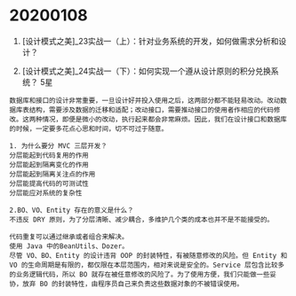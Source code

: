 # 20200108

1. [设计模式之美]_23实战一（上）：针对业务系统的开发，如何做需求分析和设计？

2. [设计模式之美]_24实战一（下）：如何实现一个遵从设计原则的积分兑换系统？ 5星

```
数据库和接口的设计非常重要，一旦设计好并投入使用之后，这两部分都不能轻易改动。改动数据库表结构，需要涉及数据的迁移和适配；改动接口，需要推动接口的使用者作相应的代码修改。这两种情况，即便是微小的改动，执行起来都会非常麻烦。因此，我们在设计接口和数据库的时候，一定要多花点心思和时间，切不可过于随意。

1. 为什么要分 MVC 三层开发？
分层能起到代码复用的作用
分层能起到隔离变化的作用
分层能起到隔离关注点的作用
分层能提高代码的可测试性
分层能应对系统的复杂性

2.BO、VO、Entity 存在的意义是什么？
不违反 DRY 原则，为了分层清晰、减少耦合，多维护几个类的成本也并不是不能接受的。

代码重复可以通过继承或者组合来解决。
使用 Java 中的BeanUtils、Dozer。
尽管 VO、BO、Entity 的设计违背 OOP 的封装特性，有被随意修改的风险。但 Entity 和 VO 的生命周期是有限的，都仅限在本层范围内，相对来说是安全的。Service 层包含比较多的业务逻辑代码，所以 BO 就存在被任意修改的风险了。为了使用方便，我们只能做一些妥协，放弃 BO 的封装特性，由程序员自己来负责这些数据对象的不被错误使用。
```